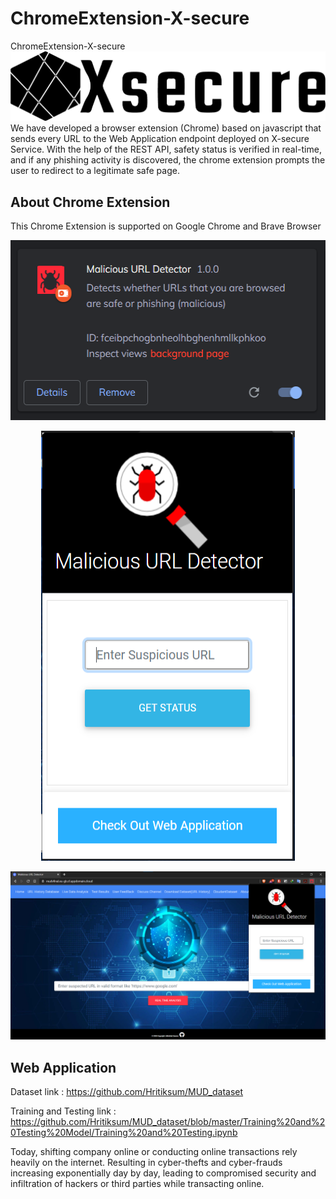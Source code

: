 # ChromeExtension-X-secure

ChromeExtension-X-secure
![About X-secure](/img12.png)
We have developed a browser extension (Chrome) based on javascript that sends every URL to the Web Application endpoint deployed on X-secure Service. With the help of the REST API, safety status is verified in real-time, and if any phishing activity is discovered, the chrome extension prompts the user to redirect to a legitimate safe page.

## About Chrome Extension

This Chrome Extension is supported on Google Chrome and Brave Browser

<p align="center">
  <img width="527" height="288" src="/screenshots/5.png">
  </p>
<p align="center">  
  <img width="406" height="688" src="/screenshots/2.png">
</p>

![About chrome extension](/screenshots/1.png)

## Web Application

Dataset link : https://github.com/Hritiksum/MUD_dataset

Training and Testing link : https://github.com/Hritiksum/MUD_dataset/blob/master/Training%20and%20Testing%20Model/Training%20and%20Testing.ipynb

Today, shifting company online or conducting online transactions rely heavily on the internet. Resulting in cyber-thefts and cyber-frauds increasing exponentially day by day, leading to compromised security and infiltration of hackers or third parties while transacting online.
